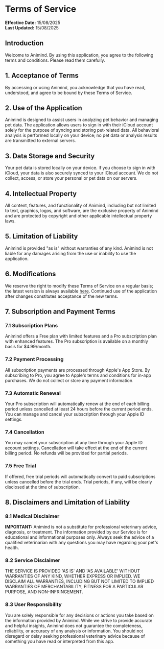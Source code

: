 # Terms of Service

**Effective Date:** 15/08/2025  
**Last Updated:** 15/08/2025

## Introduction

Welcome to Animind. By using this application, you agree to the following terms and conditions. Please read them carefully.

## 1. Acceptance of Terms

By accessing or using Animind, you acknowledge that you have read, understood, and agree to be bound by these Terms of Service.

## 2. Use of the Application

Animind is designed to assist users in analyzing pet behavior and managing pet data. The application allows users to sign in with their iCloud account solely for the purpose of syncing and storing pet-related data. All behavioral analysis is performed locally on your device; no pet data or analysis results are transmitted to external servers.

## 3. Data Storage and Security

Your pet data is stored locally on your device. If you choose to sign in with iCloud, your data is also securely synced to your iCloud account. We do not collect, access, or store your personal or pet data on our servers.

## 4. Intellectual Property

All content, features, and functionality of Animind, including but not limited to text, graphics, logos, and software, are the exclusive property of Animind and are protected by copyright and other applicable intellectual property laws.

## 5. Limitation of Liability

Animind is provided "as is" without warranties of any kind. Animind is not liable for any damages arising from the use or inability to use the application.

## 6. Modifications

We reserve the right to modify these Terms of Service on a regular basis; the latest version is always available [here](https://github.com/pvlata75/Animind/blob/main/TermsOfService.md). Continued use of the application after changes constitutes acceptance of the new terms.

## 7. Subscription and Payment Terms

### 7.1 Subscription Plans
Animind offers a Free plan with limited features and a Pro subscription plan with enhanced features. The Pro subscription is available on a monthly basis for $4.99/month.

### 7.2 Payment Processing
All subscription payments are processed through Apple's App Store. By subscribing to Pro, you agree to Apple's terms and conditions for in-app purchases. We do not collect or store any payment information.

### 7.3 Automatic Renewal
Your Pro subscription will automatically renew at the end of each billing period unless cancelled at least 24 hours before the current period ends. You can manage and cancel your subscription through your Apple ID settings.

### 7.4 Cancellation
You may cancel your subscription at any time through your Apple ID account settings. Cancellation will take effect at the end of the current billing period. No refunds will be provided for partial periods.

### 7.5 Free Trial
If offered, free trial periods will automatically convert to paid subscriptions unless cancelled before the trial ends. Trial periods, if any, will be clearly disclosed at the time of subscription.

## 8. Disclaimers and Limitation of Liability

### 8.1 Medical Disclaimer
**IMPORTANT:** Animind is not a substitute for professional veterinary advice, diagnosis, or treatment. The information provided by our Service is for educational and informational purposes only. Always seek the advice of a qualified veterinarian with any questions you may have regarding your pet's health.

### 8.2 Service Disclaimer
THE SERVICE IS PROVIDED 'AS IS' AND 'AS AVAILABLE' WITHOUT WARRANTIES OF ANY KIND, WHETHER EXPRESS OR IMPLIED. WE DISCLAIM ALL WARRANTIES, INCLUDING BUT NOT LIMITED TO IMPLIED WARRANTIES OF MERCHANTABILITY, FITNESS FOR A PARTICULAR PURPOSE, AND NON-INFRINGEMENT.

### 8.3 User Responsibility
You are solely responsible for any decisions or actions you take based on the information provided by Animind. While we strive to provide accurate and helpful insights, Animind does not guarantee the completeness, reliability, or accuracy of any analysis or information. You should not disregard or delay seeking professional veterinary advice because of something you have read or interpreted from this app.
